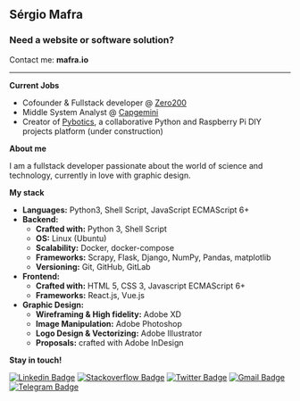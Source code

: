 ## **Sérgio Mafra**

### Need a website or software solution?
Contact me: **mafra.io**

<hr>

**Current Jobs**

- Cofounder & Fullstack developer @ [Zero200](https://zero200.io)
- Middle System Analyst @ [Capgemini](https://capgemini.com)
- Creator of [Pybotics](https://pybotics.com), a collaborative Python and Raspberry Pi DIY projects platform (under construction)

**About me**

I am a fullstack developer passionate about the world of science and technology, currently in love with graphic design.

**My stack**

- **Languages:** Python3, Shell Script, JavaScript ECMAScript 6+
- **Backend:**
  - **Crafted with:** Python 3, Shell Script
  - **OS:** Linux (Ubuntu)
  - **Scalability:** Docker, docker-compose
  - **Frameworks:** Scrapy, Flask, Django, NumPy, Pandas, matplotlib
  - **Versioning:** Git, GitHub, GitLab
- **Frontend:**
  - **Crafted with:** HTML 5, CSS 3, Javascript ECMAScript 6+
  - **Frameworks:** React.js, Vue.js
- **Graphic Design:**
  - **Wireframing & High fidelity:** Adobe XD
  - **Image Manipulation:** Adobe Photoshop
  - **Logo Design & Vectorizing:** Adobe Illustrator
  - **Proposals:** crafted with Adobe InDesign

**Stay in touch!**

[![Linkedin Badge](https://img.shields.io/badge/-LinkedIn-blue?style=flat-square&logo=Linkedin&logoColor=white&link=https://www.linkedin.com/in/sergiomafra/)](https://www.linkedin.com/in/sergiomafra/)
[![Stackoverflow Badge](https://img.shields.io/badge/-Stackoverflow-4CA143?style=flat-square&logo=Stackoverflow&logoColor=white&link=https://stackoverflow.com/users/5626286/sergiomafra)](https://stackoverflow.com/users/5626286/sergiomafra)
[![Twitter Badge](https://img.shields.io/badge/-Twitter-1ca0f1?style=flat-square&labelColor=1ca0f1&logo=twitter&logoColor=white&link=https://twitter.com/sergiomafra)](https://twitter.com/sergiomafra)
[![Gmail Badge](https://img.shields.io/badge/-Gmail-c14438?style=flat-square&logo=Gmail&logoColor=white&link=mailto:sergio@mafra.io)](mailto:sergio@mafra.io)
[![Telegram Badge](https://img.shields.io/badge/-Telegram-1ca0f1?style=flat-square&labelColor=1ca0f1&logo=telegram&logoColor=white&link=https://t.me/sergiomafra)](https://t.me/sergiomafra)

<!--
**sergiomafra/sergiomafra** is a ✨ _special_ ✨ repository because its `README.md` (this file) appears on your GitHub profile.

Here are some ideas to get you started:

- 🔭 I’m currently working on ...
- 🌱 I’m currently learning ...
- 👯 I’m looking to collaborate on ...
- 🤔 I’m looking for help with ...
- 💬 Ask me about ...
- 📫 How to reach me: ...
- 😄 Pronouns: ...
- ⚡ Fun fact: ...
-->
